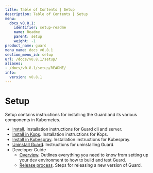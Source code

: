 ```yaml
---
title: Table of Contents | Setup
description: Table of Contents | Setup
menu:
  docs_v0.8.1:
    identifier: setup-readme
    name: Readme
    parent: setup
    weight: -1
product_name: guard
menu_name: docs_v0.8.1
section_menu_id: setup
url: /docs/v0.8.1/setup/
aliases:
- /docs/v0.8.1/setup/README/
info:
  version: v0.8.1
---
```


# Setup

Setup contains instructions for installing the Guard and its various components in Kubernetes.

- [Install](/docs/v0.8.1/setup/install). Installation instructions for Guard cli and server.
- [Install in Kops](/docs/v0.8.1/setup/install-kops). Installation instructions for Kops.
- [Install in Kubespray](/docs/v0.8.1/setup/install-kubespray). Installation instructions for Kubespray.
- [Uninstall Guard](/docs/v0.8.1/setup/uninstall). Instructions for uninstalling Guard.
- Developer Guide
  - [Overview](/docs/v0.8.1/setup/developer-guide/overview). Outlines everything you need to know from setting up your dev environment to how to build and test Guard.
  - [Release process](/docs/v0.8.1/setup/developer-guide/release). Steps for releasing a new version of Guard.
